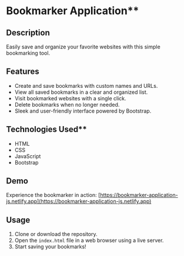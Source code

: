 

# Bookmarker Application**

## Description

Easily save and organize your favorite websites with this simple bookmarking tool.

## Features

- Create and save bookmarks with custom names and URLs.
- View all saved bookmarks in a clear and organized list.
- Visit bookmarked websites with a single click.
- Delete bookmarks when no longer needed.
- Sleek and user-friendly interface powered by Bootstrap.

## Technologies Used**

- HTML
- CSS
- JavaScript
- Bootstrap

## Demo

Experience the bookmarker in action: [https://bookmarker-application-js.netlify.app](https://bookmarker-application-js.netlify.app)

## Usage

1. Clone or download the repository.
2. Open the `index.html` file in a web browser using a live server.
3. Start saving your bookmarks!


